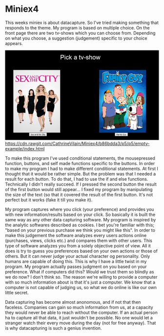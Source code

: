 # Miniex4
This weeks miniex is about datacapture. So I've tried making something that responds to the theme. My program is based on multiple choice. On the front page there are two tv-shows which you can choose from. Depending on what you choose, a suggestion (judgement) specific to your choice appears.

![alt text](Miniex4.JPG)
https://cdn.rawgit.com/CathrineVilain/Miniex4/b86bdda3/p5/p5/empty-example/index.html

To make this program I've used conditional statements, the mousepressed function, buttons, and self made functions specific to the buttons. In order to make my program I had to make different conditional statements. At first I thought that it would be rather simple. But the problem was that I needed a result for each button. To do that, I had to use the if and else functions. Technically I didn't really succeed. If I pressed the second button the result of the first button would still appear... I fixed my program by manipulating the size of the text (so that it covered the result of the first button. It's not perfect but it works (fake it till you make it). 

My program captures where you click (your preference) and provides you with new information/results based on your click. So basically it is built the same way as any other data capturing software. My program is inspired by the analytic softwares described as cookies. I bet you're familiar with this; "based on your previous purchase we think you might like this". In order to make this judgement the software analyzes every users actions online (purchases, views, clicks etc.) and compares them with other users. This type of software analyzes you from a solely objective point of view. All it does is try to guess you preferences based on your own actions or those of others. But it can never judge your actual character og personality. Only humans are capable of doing this. This is why I have a little twist in my program. My program actually passes judgment on you based on your preference. What if computers did this? Would we trust them so blindly as we do now? I don't think so. The reason we're willing to provide a computer with so much information about is that it's just a computer. We know that a computer is not capable of judging us, so what we do online is like our own little secret. 

Data capturing has become almost anonomous, and if not that then faceless. Companies can gain so much information from us, at a capacity they would never be able to reach without the computer. If an actual person ha to capture all that data, it just wouldn't be possible. No one would let a stranger watch their every move during the day (not for free anyway). That is why datacapturing is such a genius invention. 



